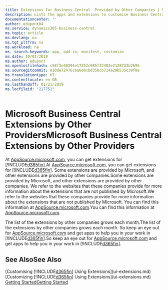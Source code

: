 ```yaml
---
title: Extensions for Business Central  Provided by Other Companies | Microsoft Docs
description: Lists the apps and extensions to customise Business Central  provided by other companies.
documentationcenter: ''
author: edupont04
ms.service: dynamics365-business-central
ms.topic: article
ms.devlang: na
ms.tgt_pltfrm: na
ms.workload: na
ms. search.keywords: app, add-in, manifest, customize
ms.date: 10/01/2018
ms.author: edupont
ms.openlocfilehash: c58f3e40394e17252c985f32483e2128733b2695
ms.sourcegitcommit: e10de72476c6a6e0cbd35bcb714a29b535c39f0e
ms.translationtype: HT
ms.contentlocale: en-GB
ms.lasthandoff: 01/21/2019
ms.locfileid: "217751"
---
```

# <a name="microsoft-business-central-extensions-by-other-providers"></a><span data-ttu-id="f8537-103">Microsoft Business Central Extensions by Other Providers</span><span class="sxs-lookup"><span data-stu-id="f8537-103">Microsoft Business Central Extensions by Other Providers</span></span>
<span data-ttu-id="f8537-104">At [AppSource.microsoft.com](https://appsource.microsoft.com/), you can get extensions for [!INCLUDE[d365fin](includes/d365fin_md.md)].</span><span class="sxs-lookup"><span data-stu-id="f8537-104">At [AppSource.microsoft.com](https://appsource.microsoft.com/), you can get extensions for [!INCLUDE[d365fin](includes/d365fin_md.md)].</span></span> <span data-ttu-id="f8537-105">Some extensions are provided by Microsoft, and other extensions are provided by other companies.</span><span class="sxs-lookup"><span data-stu-id="f8537-105">Some extensions are provided by Microsoft, and other extensions are provided by other companies.</span></span> <span data-ttu-id="f8537-106">We refer to the websites that these companies provide for more information about the extensions that are not published by Microsoft.</span><span class="sxs-lookup"><span data-stu-id="f8537-106">We refer to the websites that these companies provide for more information about the extensions that are not published by Microsoft.</span></span> <span data-ttu-id="f8537-107">You can find this information at [AppSource.microsoft.com](https://appsource.microsoft.com/en-us/marketplace/apps?product=dynamics-365%3Bdynamics-365-for-financials&page=1).</span><span class="sxs-lookup"><span data-stu-id="f8537-107">You can find this information at [AppSource.microsoft.com](https://appsource.microsoft.com/en-us/marketplace/apps?product=dynamics-365%3Bdynamics-365-for-financials&page=1).</span></span>  

<span data-ttu-id="f8537-108">The list of the extensions by other companies grows each month.</span><span class="sxs-lookup"><span data-stu-id="f8537-108">The list of the extensions by other companies grows each month.</span></span> <span data-ttu-id="f8537-109">So keep an eye out for [AppSource.microsoft.com](https://appsource.microsoft.com/en-us/marketplace/apps?product=dynamics-365%3Bdynamics-365-for-financials&page=1) and get apps to help you in your work in [!INCLUDE[d365fin](includes/d365fin_md.md)].</span><span class="sxs-lookup"><span data-stu-id="f8537-109">So keep an eye out for [AppSource.microsoft.com](https://appsource.microsoft.com/en-us/marketplace/apps?product=dynamics-365%3Bdynamics-365-for-financials&page=1) and get apps to help you in your work in [!INCLUDE[d365fin](includes/d365fin_md.md)].</span></span>  

## <a name="see-also"></a><span data-ttu-id="f8537-110">See Also</span><span class="sxs-lookup"><span data-stu-id="f8537-110">See Also</span></span>
<span data-ttu-id="f8537-111">[Customising [!INCLUDE[d365fin](includes/d365fin_md.md)] Using Extensions](ui-extensions.md)</span><span class="sxs-lookup"><span data-stu-id="f8537-111">[Customizing [!INCLUDE[d365fin](includes/d365fin_md.md)] Using Extensions](ui-extensions.md)</span></span>  
[<span data-ttu-id="f8537-112">Getting Started</span><span class="sxs-lookup"><span data-stu-id="f8537-112">Getting Started</span></span>](product-get-started.md)  
